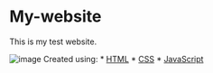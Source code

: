 # My-website
This is my test website.

![image](https://user-images.githubusercontent.com/89680646/142716386-863105e5-b991-48b2-98ea-7020d7984881.png)
Created using:
             * [HTML](https://g.co/kgs/nQchpB)
             * [CSS](https://g.co/kgs/tZx5yX)
             * [JavaScript](https://www.javascript.com/)
